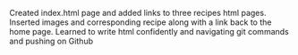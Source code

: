 Created index.html page and added links to three recipes html pages. Inserted images and corresponding recipe along with a link back to the home page. 
Learned to write html confidently and navigating git commands and pushing on Github
